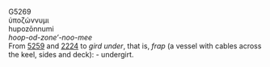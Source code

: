 G5269  
ὑποζώννυμι  
hupozōnnumi  
*hoop-od-zone‘-noo-mee*  
From [5259](g5259) and [2224](g2224) to *gird* *under*, that is, *frap*
(a vessel with cables across the keel, sides and deck): - undergirt.  
